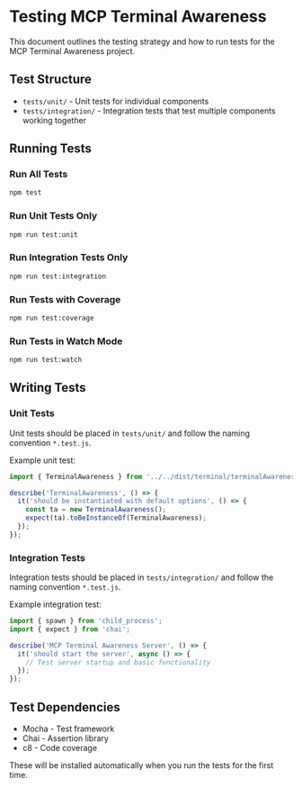 # Testing MCP Terminal Awareness

This document outlines the testing strategy and how to run tests for the MCP Terminal Awareness project.

## Test Structure

- `tests/unit/` - Unit tests for individual components
- `tests/integration/` - Integration tests that test multiple components working together

## Running Tests

### Run All Tests
```bash
npm test
```

### Run Unit Tests Only
```bash
npm run test:unit
```

### Run Integration Tests Only
```bash
npm run test:integration
```

### Run Tests with Coverage
```bash
npm run test:coverage
```

### Run Tests in Watch Mode
```bash
npm run test:watch
```

## Writing Tests

### Unit Tests
Unit tests should be placed in `tests/unit/` and follow the naming convention `*.test.js`.

Example unit test:
```javascript
import { TerminalAwareness } from '../../dist/terminal/terminalAwareness.js';

describe('TerminalAwareness', () => {
  it('should be instantiated with default options', () => {
    const ta = new TerminalAwareness();
    expect(ta).toBeInstanceOf(TerminalAwareness);
  });
});
```

### Integration Tests
Integration tests should be placed in `tests/integration/` and follow the naming convention `*.test.js`.

Example integration test:
```javascript
import { spawn } from 'child_process';
import { expect } from 'chai';

describe('MCP Terminal Awareness Server', () => {
  it('should start the server', async () => {
    // Test server startup and basic functionality
  });
});
```

## Test Dependencies

- Mocha - Test framework
- Chai - Assertion library
- c8 - Code coverage

These will be installed automatically when you run the tests for the first time.
